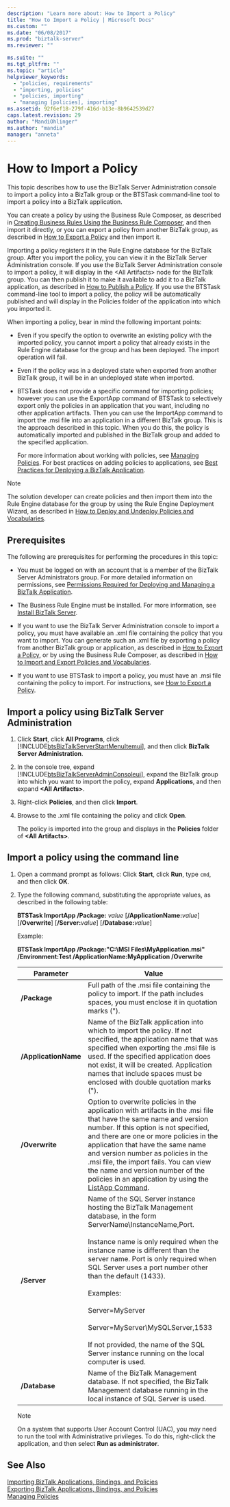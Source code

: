 ```yaml
---
description: "Learn more about: How to Import a Policy"
title: "How to Import a Policy | Microsoft Docs"
ms.custom: ""
ms.date: "06/08/2017"
ms.prod: "biztalk-server"
ms.reviewer: ""

ms.suite: ""
ms.tgt_pltfrm: ""
ms.topic: "article"
helpviewer_keywords: 
  - "policies, requirements"
  - "importing, policies"
  - "policies, importing"
  - "managing [policies], importing"
ms.assetid: 92f6ef18-279f-416d-b13e-8b9642539d27
caps.latest.revision: 29
author: "MandiOhlinger"
ms.author: "mandia"
manager: "anneta"
---
```

# How to Import a Policy
This topic describes how to use the BizTalk Server Administration console to import a policy into a BizTalk group or the BTSTask command-line tool to import a policy into a BizTalk application.  
  
 You can create a policy by using the Business Rule Composer, as described in [Creating Business Rules Using the Business Rule Composer](../core/creating-business-rules-using-the-business-rule-composer.md), and then import it directly, or you can export a policy from another BizTalk group, as described in [How to Export a Policy](../core/how-to-export-a-policy.md) and then import it.  
  
 Importing a policy registers it in the Rule Engine database for the BizTalk group. After you import the policy, you can view it in the BizTalk Server Administration console. If you use the BizTalk Server Administration console to import a policy, it will display in the \<All Artifacts\> node for the BizTalk group. You can then publish it to make it available to add it to a BizTalk application, as described in [How to Publish a Policy](../core/how-to-publish-a-policy.md). If you use the BTSTask command-line tool to import a policy, the policy will be automatically published and will display in the Policies folder of the application into which you imported it.  
  
 When importing a policy, bear in mind the following important points:  
  
- Even if you specify the option to overwrite an existing policy with the imported policy, you cannot import a policy that already exists in the Rule Engine database for the group and has been deployed. The import operation will fail.  
  
- Even if the policy was in a deployed state when exported from another BizTalk group, it will be in an undeployed state when imported.  
  
- BTSTask does not provide a specific command for importing policies; however you can use the ExportApp command of BTSTask to selectively export only the policies in an application that you want, including no other application artifacts. Then you can use the ImportApp command to import the .msi file into an application in a different BizTalk group. This is the approach described in this topic. When you do this, the policy is automatically imported and published in the BizTalk group and added to the specified application.  
  
  For more information about working with policies, see [Managing Policies](../core/managing-policies.md). For best practices on adding policies to applications, see [Best Practices for Deploying a BizTalk Application](../core/best-practices-for-deploying-a-biztalk-application.md).  
  
> [!NOTE]
>  The solution developer can create policies and then import them into the Rule Engine database for the group by using the Rule Engine Deployment Wizard, as described in [How to Deploy and Undeploy Policies and Vocabularies](../core/how-to-deploy-and-undeploy-policies-and-vocabularies.md).  
  
## Prerequisites  
 The following are prerequisites for performing the procedures in this topic:  
  
-   You must be logged on with an account that is a member of the BizTalk Server Administrators group. For more detailed information on permissions, see [Permissions Required for Deploying and Managing a BizTalk Application](../core/permissions-required-for-deploying-and-managing-a-biztalk-application.md).  
  
-   The Business Rule Engine must be installed. For more information, see [Install BizTalk Server](../install-and-config-guides/biztalk-server-what-s-new-installation-configuration-and-upgrade.md).  
  
-   If you want to use the BizTalk Server Administration console to import a policy, you must have available an .xml file containing the policy that you want to import. You can generate such an .xml file by exporting a policy from another BizTalk group or application, as described in [How to Export a Policy](../core/how-to-export-a-policy.md), or by using the Business Rule Composer, as described in [How to Import and Export Policies and Vocabularies](../core/how-to-import-and-export-policies-and-vocabularies.md).  
  
-   If you want to use BTSTask to import a policy, you must have an .msi file containing the policy to import. For instructions, see [How to Export a Policy](../core/how-to-export-a-policy.md).  
  
## Import a policy using BizTalk Server Administration  
  
1. Click **Start**, click **All Programs**, click [!INCLUDE[btsBizTalkServerStartMenuItemui](../includes/btsbiztalkserverstartmenuitemui-md.md)], and then click **BizTalk Server Administration**.  
  
2. In the console tree, expand [!INCLUDE[btsBizTalkServerAdminConsoleui](../includes/btsbiztalkserveradminconsoleui-md.md)], expand the BizTalk group into which you want to import the policy, expand **Applications**, and then expand **\<All Artifacts\>**.  
  
3. Right-click **Policies**, and then click **Import**.  
  
4. Browse to the .xml file containing the policy and click **Open**.  
  
    The policy is imported into the group and displays in the **Policies** folder of **\<All Artifacts\>**.  
  
## Import a policy using the command line  
  
1. Open a command prompt as follows: Click **Start**, click **Run**, type `cmd`, and then click **OK**.  
  
2. Type the following command, substituting the appropriate values, as described in the following table:  
  
    **BTSTask ImportApp /Package:** *value* [**/ApplicationName:**<em>value</em>] [**/Overwrite**] [**/Server:**<em>value</em>] [**/Database:**<em>value</em>]  
  
    Example:  
  
    **BTSTask ImportApp /Package:"C:\MSI Files\MyApplication.msi"  /Environment:Test /ApplicationName:MyApplication /Overwrite**  
  
   |Parameter|Value|  
   |---------------|-----------|  
   |**/Package**|Full path of the .msi file containing the policy to import. If the path includes spaces, you must enclose it in quotation marks (").|  
   |**/ApplicationName**|Name of the BizTalk application into which to import the policy. If not specified, the application name that was specified when exporting the .msi file is used. If the specified application does not exist, it will be created. Application names that include spaces must be enclosed with double quotation marks (").|  
   |**/Overwrite**|Option to overwrite policies in the application with artifacts in the .msi file that have the same name and version number. If this option is not specified, and there are one or more policies in the application that have the same name and version number as policies in the .msi file, the import fails. You can view the name and version number of the policies in an application by using the [ListApp Command](../core/listapp-command.md).|  
   |**/Server**|Name of the SQL Server instance hosting the BizTalk Management database, in the form ServerName\InstanceName,Port.<br /><br /> Instance name is only required when the instance name is different than the server name. Port is only required when SQL Server uses a port number other than the default (1433).<br /><br /> Examples:<br /><br /> Server=MyServer<br /><br /> Server=MyServer\MySQLServer,1533<br /><br /> If not provided, the name of the SQL Server instance running on the local computer is used.|  
   |**/Database**|Name of the BizTalk Management database. If not specified, the BizTalk Management database running in the local instance of SQL Server is used.|  
  
   > [!NOTE]
   >  On a system that supports User Account Control (UAC), you may need to run the tool with Administrative privileges. To do this, right-click the application, and then select **Run as administrator**.  
  
## See Also  
 [Importing BizTalk Applications, Bindings, and Policies](../core/importing-biztalk-applications-bindings-and-policies.md)   
 [Exporting BizTalk Applications, Bindings, and Policies](../core/exporting-biztalk-applications-bindings-and-policies.md)   
 [Managing Policies](../core/managing-policies.md)
